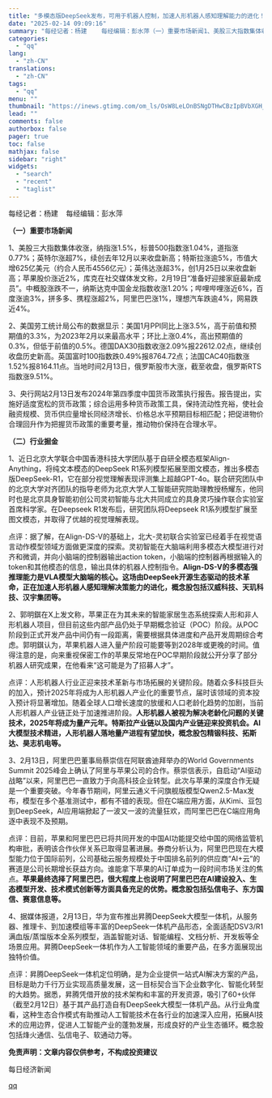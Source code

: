 ```yaml
---
title: "多模态版DeepSeek发布，可用于机器人控制，加速人形机器人感知理解能力的进化！《投资早参》"
date: "2025-02-14 09:09:16"
summary: "每经记者：杨建    每经编辑：彭水萍（一）重要市场新闻1、美股三大指数集体收涨，纳指涨1.5%，标..."
categories:
  - "qq"
lang:
  - "zh-CN"
translations:
  - "zh-CN"
tags:
  - "qq"
menu: ""
thumbnail: "https://inews.gtimg.com/om_ls/OsW8LeLOnBSNgDTHwCBzIpBVbXGH_2NB_aHgDVV-Bm50UAA_640360/0"
lead: ""
comments: false
authorbox: false
pager: true
toc: false
mathjax: false
sidebar: "right"
widgets:
  - "search"
  - "recent"
  - "taglist"
---
```


每经记者：杨建    每经编辑：彭水萍

**（一）重要市场新闻**

1、美股三大指数集体收涨，纳指涨1.5%，标普500指数涨1.04%，道指涨0.77%；英特尔涨超7%，续创去年12月以来收盘新高；特斯拉涨逾5%，市值大增625亿美元（约合人民币4556亿元）；英伟达涨超3%，创1月25日以来收盘新高；苹果股价涨近2%，库克在社交媒体发文称，2月19日“准备好迎接家庭最新成员”。中概股涨跌不一，纳斯达克中国金龙指数收涨1.20%；哔哩哔哩涨近6%，百度涨逾3%，拼多多、携程涨超2%，阿里巴巴涨1%，理想汽车跌逾4%，网易跌近4%。

2、美国劳工统计局公布的数据显示：美国1月PPI同比上涨3.5%，高于前值和预期值的3.3%，为2023年2月以来最高水平；环比上涨0.4%，高出预期值的0.3%，但低于前值的0.5%。德国DAX30指数收涨2.09%报22612.02点，继续创收盘历史新高。英国富时100指数跌0.49%报8764.72点；法国CAC40指数涨1.52%报8164.11点。当地时间2月13日，俄罗斯股市大涨，截至收盘，‌俄罗斯RTS指数涨9.51%。

3、央行网站2月13日发布2024年第四季度中国货币政策执行报告。报告提出，实施好适度宽松的货币政策；综合运用多种货币政策工具，保持流动性充裕，使社会融资规模、货币供应量增长同经济增长、价格总水平预期目标相匹配；把促进物价合理回升作为把握货币政策的重要考量，推动物价保持在合理水平。

**（二）行业掘金**

1、近日北京大学联合中国香港科技大学团队基于自研全模态框架Align-Anything，将纯文本模态的DeepSeek R1系列模型拓展至图文模态，推出多模态版DeepSeek-R1，它在部分视觉理解表现评测集上超越GPT-4o。联合研究团队中的北京大学对齐团队的指导老师为北京大学人工智能研究院助理教授杨耀东，他同时也是北京具身智能初创公司灵初智能与北大共同成立的具身灵巧操作联合实验室首席科学家。在Deepseek R1发布后，研究团队将Deepseek R1系列模型扩展至图文模态，并取得了优越的视觉理解表现。

点评：据了解，在Align-DS-V的基础上，北大-灵初联合实验室已经着手在视觉语言动作模型领域方面做更深度的探索。灵初智能在大脑端利用多模态大模型进行对齐和微调，并向小脑端的控制器输出action token，小脑端的控制器再根据输入的token和其他模态的信息，输出具体的机器人控制指令。**Align-DS-V的多模态强推理能力是VLA模型大脑端的核心。这场由DeepSeek开源生态驱动的技术革命，正在加速人形机器人感知理解决策能力的进化，概念股包括汉威科技、天玑科技、汉宇集团等。**

2、郭明錤在X上发文称，苹果正在为其未来的智能家居生态系统探索人形和非人形机器人项目，但目前这些内部产品仍处于早期概念验证（POC）阶段。从POC阶段到正式开发产品中间仍有一段距离，需要根据具体进度和产品开发周期综合考虑。郭明錤认为，苹果机器人进入量产阶段可能要等到2028年或更晚的时间。值得注意的是，向来重视保密工作的苹果反常地在POC早期阶段就公开分享了部分机器人研究成果，在他看来“这可能是为了招募人才”。

点评：人形机器人行业正迎来技术革新与市场拓展的关键阶段。随着众多科技巨头的加入，预计2025年将成为人形机器人产业化的重要节点，届时该领域的资本投入预计将显著增加。随着全球人口增长速度的放缓和人口老龄化趋势的加剧，当前人形机器人产业链正处于加速推进阶段。**人形机器人被视为解决老龄化问题的关键技术，2025年将成为量产元年。特斯拉产业链以及国内产业链迎来投资机会。AI大模型技术精进，人形机器人落地量产进程有望加快，概念股包精锻科技、拓斯达、昊志机电等。**

3、2月13日，阿里巴巴董事局蔡崇信在阿联酋迪拜举办的World Governments Summit 2025峰会上确认了阿里与苹果公司的合作。蔡崇信表示，自启动“AI驱动战略”以来，阿里巴巴一直致力于向高科技企业转型。此次与苹果的深度合作无疑是一个重要突破。今年春节期间，阿里云通义千问旗舰版模型Qwen2.5-Max发布，模型在多个基准测试中，都有不错的表现。但在C端应用方面，从Kimi、豆包到DeepSeek，AI应用端掀起了一波又一波的流量狂欢，而阿里巴巴在C端应用角逐中表现不及预期。

点评：目前，苹果和阿里巴巴已将共同开发的中国AI功能提交给中国的网络监管机构审批，表明该合作伙伴关系已取得显著进展。券商分析认为，阿里巴巴现在大模型能力位于国际前列，公司基础云服务规模处于中国排名前列的供应商“AI+云”的赛道是公司长期增长获益方向。谁能拿下苹果的AI订单成为一段时间市场关注的焦点。**苹果最终选择了阿里巴巴，很大程度上也说明了阿里巴巴在AI建设投入、生态模型开发、技术模式创新等方面具备充足的优势。概念股包括弘信电子、东方国信、赛意信息等。**

4、据媒体报道，2月13日，华为宣布推出昇腾DeepSeek大模型一体机，从服务器、推理卡、到加速模组等丰富的DeepSeek一体机产品形态，全面适配DSV3/R1满血版/蒸馏版本全系列模型，涵盖智能对话、智能编程、文档分析、开发板等全场景应用。昇腾DeepSeek一体机作为人工智能领域的重要产品，在多方面展现出独特价值。

点评：昇腾DeepSeek一体机定位明确，是为企业提供一站式AI解决方案的产品，目标是助力千行万业实现高质量发展，这一目标契合当下企业数字化、智能化转型的大趋势。据悉，昇腾凭借开放的技术架构和丰富的开发资源，吸引了60+伙伴（截至2月12日）基于其产品打造自有DeepSeek大模型一体机产品。从行业角度看，这种生态合作模式有助推动人工智能技术在各行业的加速深入应用，拓展AI技术的应用边界，促进人工智能产业的蓬勃发展，形成良好的产业生态循环。概念股包括烽火通信、弘信电子、软通动力等。

  
**免责声明：文章内容仅供参考，不构成投资建议**

  

每日经济新闻

[qq](https://new.qq.com/rain/a/20250214A01M2B00)
